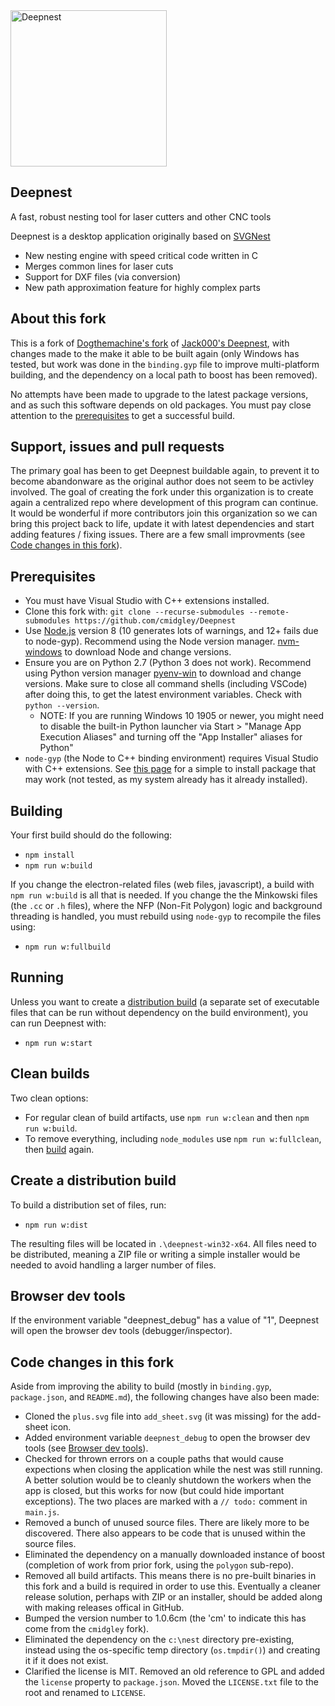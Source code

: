 <img src="https://deepnest.io/img/logo-large.png" alt="Deepnest" width="250">

## **Deepnest**

A fast, robust nesting tool for laser cutters and other CNC tools

Deepnest is a desktop application originally based on [SVGNest](https://github.com/Jack000/SVGnest)

- New nesting engine with speed critical code written in C
- Merges common lines for laser cuts
- Support for DXF files (via conversion)
- New path approximation feature for highly complex parts


## About this fork

This is a fork of [Dogthemachine's fork](https://github.com/Dogthemachine/Deepnest) of [Jack000's
Deepnest](https://github.com/Jack000/Deepnest), with changes made to the make it able to be built
again (only Windows has tested, but work was done in the `binding.gyp` file to improve
multi-platform building, and the dependency on a local path to boost has been removed).

No attempts have been made to upgrade to the latest package versions, and as such this software depends on
old packages.  You must pay close attention to the [prerequisites](#prerequisites) to get a
successful build.  

## Support, issues and pull requests

The primary goal has been to get Deepnest buildable again, to prevent it to become abandonware as the original author does not seem to be activley involved. The goal of creating the fork under this organization is to create again a centralized repo where development of this program can continue. 
It would be wonderful if more contributors join this organization so we can bring
this project back to life, update it with latest dependencies and start adding features / fixing
issues.
There are a few small improvments
(see [Code changes in this fork](#code-changes-in-this-fork)).

## Prerequisites

- You must have Visual Studio with C++ extensions installed.  
- Clone this fork with: `git clone --recurse-submodules --remote-submodules
  https://github.com/cmidgley/Deepnest`
- Use [Node.js](https://nodejs.org) version 8 (10 generates lots of warnings, and 12+ fails due to node-gyp).  Recommend using the Node version manager.
  [nvm-windows](https://github.com/coreybutler/nvm-windows/releases) to download Node and change
  versions.
- Ensure you are on Python 2.7 (Python 3 does not work).  Recommend using Python version manager
  [pyenv-win](https://github.com/pyenv-win/pyenv-win) to download and change versions.  Make sure to
  close all command shells (including VSCode) after doing this, to get the latest environment
  variables.  Check with `python --version`.
  - NOTE: If you are running Windows 10 1905 or newer, you might need to disable the built-in Python
  launcher via Start > "Manage App Execution Aliases" and turning off the "App Installer" aliases
  for Python"
- `node-gyp` (the Node to C++ binding environment) requires Visual Studio with C++ extensions.  See
  [this
  page](https://nodejs.github.io/node-addon-examples/getting-started/tools/#:~:text=It%20is%20not%20necessary%20to,that%20has%20everything%20you%20need.) for a simple to install package that may work (not tested, as my system already has it already
  installed).

## Building

Your first build should do the following:

- `npm install`
- `npm run w:build`

If you change the electron-related files (web files, javascript), a build with 
`npm run w:build` is all that is needed.  If you change the the Minkowski files (the `.cc` or `.h` files),
where the NFP (Non-Fit Polygon) logic and background threading is handled, you must rebuild using
`node-gyp` to recompile the files using:

- `npm run w:fullbuild`

## Running

Unless you want to create a [distribution build](#create-a-distribution-build) (a separate set of
executable files that can be run without dependency on the build environment), you can run Deepnest with:

- `npm run w:start`

## Clean builds

Two clean options:
- For regular clean of build artifacts, use `npm run w:clean` and then `npm run w:build`.
- To remove everything, including `node_modules` use `npm run w:fullclean`, then [build](#building) again.

## Create a distribution build

To build a distribution set of files, run:

- `npm run w:dist`

The resulting files will be located in `.\deepnest-win32-x64`.  All files need to be distributed,
meaning a ZIP file or writing a simple installer would be needed to avoid handling a larger number
of files.

## Browser dev tools

If the environment variable "deepnest_debug" has a value of "1", Deepnest will open the browser
dev tools (debugger/inspector).

## Code changes in this fork

Aside from improving the ability to build (mostly in `binding.gyp`, `package.json`, and
`README.md`), the following changes have also been made:

- Cloned the `plus.svg` file into `add_sheet.svg` (it was missing) for the add-sheet icon.
- Added environment variable `deepnest_debug` to open the browser dev tools (see [Browser dev
  tools](#browser-dev-tools)).
- Checked for thrown errors on a couple paths that would cause expections when closing the
  application while the nest was still running.  A better solution would be to cleanly shutdown the
  workers when the app is closed, but this works for now (but could hide important exceptions).
  The two places are marked with a `// todo:` comment in `main.js`.
- Removed a bunch of unused source files.  There are likely more to be discovered.  There also
  appears to be code that is unused within the source files.
- Eliminated the dependency on a manually downloaded instance of boost (completion of work from
  prior fork, using the `polygon` sub-repo).
- Removed all build artifacts.  This means there is no pre-built binaries in this fork and a build
  is required in order to use this.  Eventually a cleaner release solution, perhaps with ZIP or an installer,
  should be added along with making releases offical in GitHub.
- Bumped the version number to 1.0.6cm (the 'cm' to indicate this has come from the `cmidgley`
  fork).
- Eliminated the dependency on the `c:\nest` directory pre-existing, instead using the os-specific temp directory
  (`os.tmpdir()`) and creating it if it does not exist.  
- Clarified the license is MIT.  Removed an old reference to GPL and added the `license` property to
  `package.json`.  Moved the `LICENSE.txt` file to the root and renamed to `LICENSE`.

